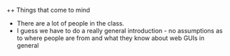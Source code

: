 ++ Things that come to mind
- There are a lot of people in the class.
- I guess we have to do a really general introduction - no assumptions as to where people are from and what they know about web GUIs in general
